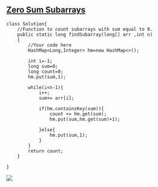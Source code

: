 ## [Zero Sum Subarrays](https://www.geeksforgeeks.org/problems/zero-sum-subarrays1825/1)

```
class Solution{
    //Function to count subarrays with sum equal to 0.
    public static long findSubarray(long[] arr ,int n) 
    {
        //Your code here
        HashMap<Long,Integer> hm=new HashMap<>();
        
        int i=-1;
        long sum=0;
        long count=0;
        hm.put(sum,1);
        
        while(i<n-1){
            i++;
            sum+= arr[i];
            
            if(hm.containsKey(sum)){
                count += hm.get(sum);
                hm.put(sum,hm.get(sum)+1);
               
            }else{
                hm.put(sum,1);
            }
        }
        return count;
    }
    
}
```

![](https://drive.google.com/uc?id=14R_vjkZYhDpKZCfm9U81jhS1XqipvN7Y)

